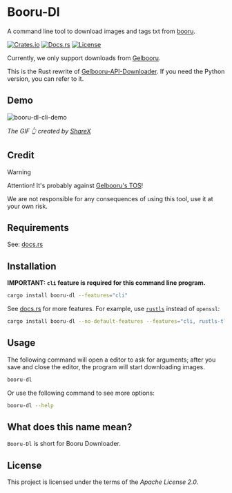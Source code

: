 # Booru-Dl

A command line tool to download images and tags txt from [booru](https://booru.org/).

[![Crates.io][Crates-Badge]][Crates-Url]
[![Docs.rs][Docs-Badge]][Docs-Url]
[![License][License-Badge]][License-Url]

[Crates-Badge]: https://img.shields.io/crates/v/booru-dl.svg
[Crates-Url]: https://crates.io/crates/booru-dl
[Docs-Badge]: https://docs.rs/booru-dl/badge.svg
[Docs-Url]: https://docs.rs/booru-dl
[License-Badge]: https://img.shields.io/crates/l/booru-dl.svg
[License-Url]: LICENSE

Currently, we only support downloads from [Gelbooru](https://gelbooru.com/).

This is the Rust rewrite of [Gelbooru-API-Downloader](https://github.com/WSH032/Gelbooru-API-Downloader). If you need the Python version, you can refer to it.

## Demo

<!-- how to upload images:  https://docs.github.com/get-started/writing-on-github/working-with-advanced-formatting/attaching-files -->
![booru-dl-cli-demo](https://github.com/user-attachments/assets/25883a4d-13c3-4ba9-b3b3-90edde2eeea0)

*The GIF 👆 created by [ShareX](https://github.com/ShareX/ShareX)*

## Credit

> [!WARNING]
> Attention! It's probably against [Gelbooru's TOS](https://gelbooru.com/tos.php)!
>
> We are not responsible for any consequences of using this tool, use it at your own risk.

## Requirements

See: [docs.rs](https://docs.rs/booru-dl#requirements)

## Installation

**IMPORTANT: `cli` feature is required for this command line program.**

```bash
cargo install booru-dl --features="cli"
```

See [docs.rs](https://docs.rs/booru-dl#feature-flags) for more features. For example, use [`rustls`](https://github.com/rustls/rustls) instead of `openssl`:

```bash
cargo install booru-dl --no-default-features --features="cli, rustls-tls"
```

## Usage

The following command will open a editor to ask for arguments; after you save and close the editor, the program will start downloading images.

```bash
booru-dl
```

Or use the following command to see more options:

```bash
booru-dl --help
```

## What does this name mean?

`Booru-Dl` is short for Booru Downloader.

## License

This project is licensed under the terms of the *Apache License 2.0*.
